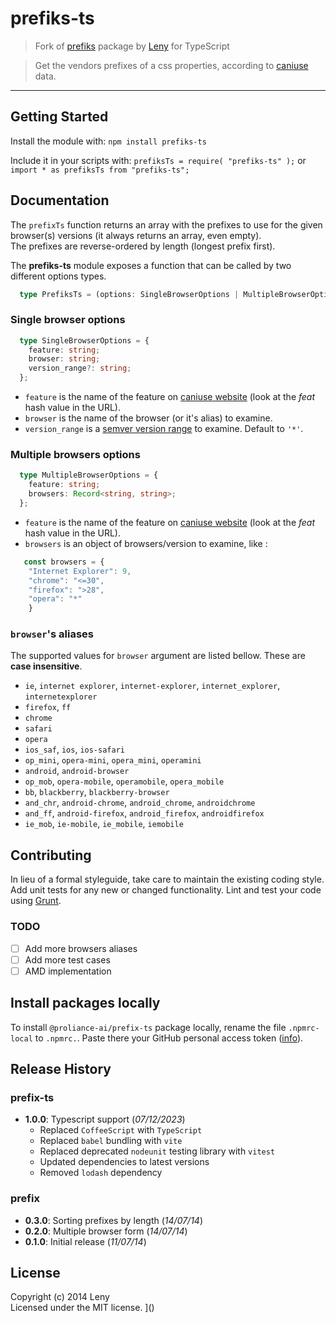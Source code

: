 # prefiks-ts 

> Fork of [prefiks](https://github.com/leny/prefiks) package by [Leny](https://github.com/leny) for TypeScript

[//]: # (![NPM version]&#40;http://img.shields.io/npm/v/prefiks-ts.svg&#41; ![Build Status]&#40;http://img.shields.io/travis/leny/prefiks.svg&#41; ![Dependency Status]&#40;https://david-dm.org/leny/prefiks.svg&#41; ![Downloads counter]&#40;http://img.shields.io/npm/dm/prefiks.svg&#41;)

> Get the vendors prefixes of a css properties, according to [caniuse](http://caniuse.com) data.

* * * 

## Getting Started

Install the module with: `npm install prefiks-ts`

Include it in your scripts with: `prefiksTs = require( "prefiks-ts" );` or `import * as prefiksTs from "prefiks-ts";`

## Documentation

The `prefixTs` function returns an array with the prefixes to use for the given browser(s) versions (it always returns an array, even empty).  
The prefixes are reverse-ordered by length (longest prefix first).

The **prefiks-ts** module exposes a function that can be called by two different options types. 
```ts
  type PrefiksTs = (options: SingleBrowserOptions | MultipleBrowserOptions) => string[];
```

### Single browser options
```ts
  type SingleBrowserOptions = {
    feature: string;
    browser: string;
    version_range?: string;
  };
```
    
* `feature` is the name of the feature on [caniuse website](http://caniuse.com) (look at the *feat* hash value in the URL).
* `browser` is the name of the browser (or it's alias) to examine.
* `version_range` is a [semver version range](https://github.com/isaacs/node-semver#ranges) to examine. Default to `'*'`.

### Multiple browsers options
```ts
  type MultipleBrowserOptions = {
    feature: string;
    browsers: Record<string, string>;
  };
```
    
* `feature` is the name of the feature on [caniuse website](http://caniuse.com) (look at the *feat* hash value in the URL).
* `browsers` is an object of browsers/version to examine, like :

```ts
   const browsers = {
    "Internet Explorer": 9,
    "chrome": "<=30",
    "firefox": ">28",
    "opera": "*"
    }
```

### `browser`'s aliases

The supported values for `browser` argument are listed bellow. These are **case insensitive**.

* `ie`, `internet explorer`, `internet-explorer`, `internet_explorer`, `internetexplorer`
* `firefox`, `ff`
* `chrome`
* `safari`
* `opera`
* `ios_saf`, `ios`, `ios-safari`
* `op_mini`, `opera-mini`, `opera_mini`, `operamini`
* `android`, `android-browser`
* `op_mob`, `opera-mobile`, `operamobile`, `opera_mobile`
* `bb`, `blackberry`, `blackberry-browser`
* `and_chr`, `android-chrome`, `android_chrome`, `androidchrome`
* `and_ff`, `android-firefox`, `android_firefox`, `androidfirefox`
* `ie_mob`, `ie-mobile`, `ie_mobile`, `iemobile`

## Contributing

In lieu of a formal styleguide, take care to maintain the existing coding style. Add unit tests for any new or changed functionality. Lint and test your code using [Grunt](http://gruntjs.com/).

### TODO

- [ ] Add more browsers aliases
- [ ] Add more test cases
- [ ] AMD implementation

## Install packages locally

To install `@proliance-ai/prefix-ts` package locally, rename the file `.npmrc-local` to `.npmrc.`. Paste there your GitHub personal access token ([info](https://docs.github.com/en/packages/learn-github-packages/introduction-to-github-packages#authenticating-to-github-packages)).

## Release History
### prefix-ts
* **1.0.0**: Typescript support (*07/12/2023*)
  - Replaced `CoffeeScript` with `TypeScript`
  - Replaced `babel` bundling with `vite`
  - Replaced deprecated `nodeunit` testing library with `vitest`
  - Updated dependencies to latest versions
  - Removed `lodash` dependency
### prefix
* **0.3.0**: Sorting prefixes by length (*14/07/14*)
* **0.2.0**: Multiple browser form (*14/07/14*)
* **0.1.0**: Initial release (*11/07/14*)

## License
Copyright (c) 2014 Leny  
Licensed under the MIT license.
]()

